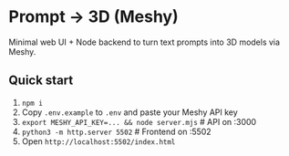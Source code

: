# Prompt → 3D (Meshy)
Minimal web UI + Node backend to turn text prompts into 3D models via Meshy.

## Quick start
1) `npm i`
2) Copy `.env.example` to `.env` and paste your Meshy API key
3) `export MESHY_API_KEY=... && node server.mjs`  # API on :3000
4) `python3 -m http.server 5502`                   # Frontend on :5502
5) Open `http://localhost:5502/index.html`
